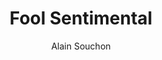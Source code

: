 ---
layout: post
title: Fool Sentimental
author: Alain Souchon
image:
  artist: alain-souchon.png
---